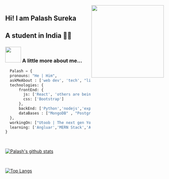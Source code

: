 <img align='right' src="https://media.giphy.com/media/M9gbBd9nbDrOTu1Mqx/giphy.gif" width="230">

## Hi! I am Palash Sureka
## A student in India 👨‍💻




### <img src="https://media.giphy.com/media/VgCDAzcKvsR6OM0uWg/giphy.gif" width="50"> A little more about me...  

```python
  Palash = {
  pronouns: "He | Him",
  askMeAbout : ['web dev', 'tech', "little backend"],
  technologies: {
      frontEnd: {
        js: ['React', 'others are being learnt'],
        css: ['Bootstrap']
      },
      backEnd: ['Python','nodejs','express'],
      dataBases : ["MongoDB" , "Postgresql"],
  },
  workingOn: ["Utoob | The next gen YouTube","Blueit | Clone of (red)dit"] , # Both are being worked on , not published to GitHub,
  learning: ['Angluar','MERN Stack','And many smol things']
}
```
<br>

[![Palash's github stats](https://github-readme-stats.vercel.app/api?username=fast-and-curious-1910&theme=dracula)](https://github.com/anuraghazra/github-readme-stats)

<br>


[![Top Langs](https://github-readme-stats.vercel.app/api/top-langs/?username=fast-and-curious-1910&layout=compact&theme=dracula)](https://github.com/anuraghazra/github-readme-stats)
